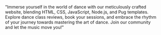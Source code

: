 "Immerse yourself in the world of dance with our meticulously crafted website, blending HTML, CSS, JavaScript, Node.js, and Pug templates. Explore dance class reviews, book your sessions, and embrace the rhythm of your journey towards mastering the art of dance. Join our community and let the music move you!"

